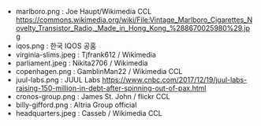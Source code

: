 - marlboro.png : Joe Haupt/Wikimedia CCL https://commons.wikimedia.org/wiki/File:Vintage_Marlboro_Cigarettes_Novelty_Transistor_Radio,_Made_in_Hong_Kong_%288670025980%29.jpg
- iqos.png : 한국 IQOS 공홈
- virginia-slims.jpeg : Tjfrank612 / Wikimedia
- parliament.jpeg : Nikita2706 / Wikimedia
- copenhagen.png : GamblinMan22 / Wikimedia CCL
- juul-labs.png : JUUL Labs https://www.cnbc.com/2017/12/19/juul-labs-raising-150-million-in-debt-after-spinning-out-of-pax.html
- cronos-group.png : James St. John / flickr CCL
- billy-gifford.png : Altria Group official
- headquarters.jpeg : Casseb / Wikimedia CCL
